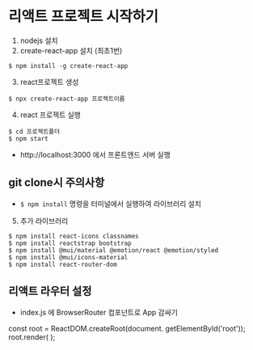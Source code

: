

# 리액트 프로젝트 시작하기

1. nodejs 설치
2. create-react-app 설치 (최초1번)
```
$ npm install -g create-react-app
```

3. react프로젝트 생성
```
$ npx create-react-app 프로젝트이름
```

4. react 프로젝트 실행
```
$ cd 프로젝트폴더
$ npm start
```
- http://localhost:3000 에서 프론트엔드 서버 실행


## git clone시 주의사항
- `$ npm install` 명령을 터미널에서 실행하여 라이브러리 설치


5. 추가 라이브러리
```
$ npm install react-icons classnames
$ npm install reactstrap bootstrap
$ npm install @mui/material @emotion/react @emotion/styled
$ npm install @mui/icons-material
$ npm install react-router-dom
```


## 리액트 라우터 설정
- index.js 에 BrowserRouter 컴포넌트로 App 감싸기

const root = ReactDOM.createRoot(document.
getElementById('root'));
root.render(
    <BrowserRouter>
        <App />
    </BrowserRouter>
);

